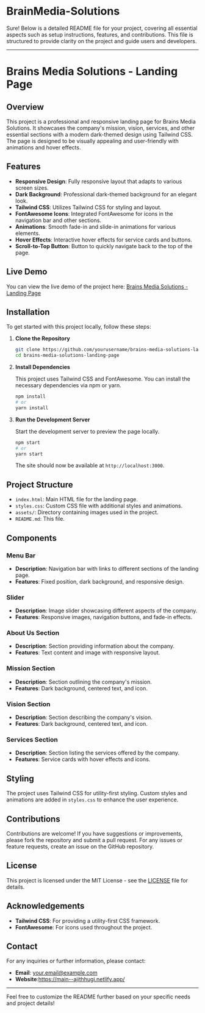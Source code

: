 # BrainMedia-Solutions
Sure! Below is a detailed README file for your project, covering all essential aspects such as setup instructions, features, and contributions. This file is structured to provide clarity on the project and guide users and developers.

---

# Brains Media Solutions - Landing Page

## Overview

This project is a professional and responsive landing page for Brains Media Solutions. It showcases the company's mission, vision, services, and other essential sections with a modern dark-themed design using Tailwind CSS. The page is designed to be visually appealing and user-friendly with animations and hover effects.

## Features

- **Responsive Design**: Fully responsive layout that adapts to various screen sizes.
- **Dark Background**: Professional dark-themed background for an elegant look.
- **Tailwind CSS**: Utilizes Tailwind CSS for styling and layout.
- **FontAwesome Icons**: Integrated FontAwesome for icons in the navigation bar and other sections.
- **Animations**: Smooth fade-in and slide-in animations for various elements.
- **Hover Effects**: Interactive hover effects for service cards and buttons.
- **Scroll-to-Top Button**: Button to quickly navigate back to the top of the page.

## Live Demo

You can view the live demo of the project here: [Brains Media Solutions - Landing Page](https://ajcommerce.netlify.app/)

## Installation

To get started with this project locally, follow these steps:

1. **Clone the Repository**

   ```bash
   git clone https://github.com/yourusername/brains-media-solutions-landing-page.git
   cd brains-media-solutions-landing-page
   ```

2. **Install Dependencies**

   This project uses Tailwind CSS and FontAwesome. You can install the necessary dependencies via npm or yarn.

   ```bash
   npm install
   # or
   yarn install
   ```

3. **Run the Development Server**

   Start the development server to preview the page locally.

   ```bash
   npm start
   # or
   yarn start
   ```

   The site should now be available at `http://localhost:3000`.

## Project Structure

- `index.html`: Main HTML file for the landing page.
- `styles.css`: Custom CSS file with additional styles and animations.
- `assets/`: Directory containing images used in the project.
- `README.md`: This file.

## Components

### Menu Bar

- **Description**: Navigation bar with links to different sections of the landing page.
- **Features**: Fixed position, dark background, and responsive design.

### Slider

- **Description**: Image slider showcasing different aspects of the company.
- **Features**: Responsive images, navigation buttons, and fade-in effects.

### About Us Section

- **Description**: Section providing information about the company.
- **Features**: Text content and image with responsive layout.

### Mission Section

- **Description**: Section outlining the company's mission.
- **Features**: Dark background, centered text, and icon.

### Vision Section

- **Description**: Section describing the company's vision.
- **Features**: Dark background, centered text, and icon.

### Services Section

- **Description**: Section listing the services offered by the company.
- **Features**: Service cards with hover effects and icons.

## Styling

The project uses Tailwind CSS for utility-first styling. Custom styles and animations are added in `styles.css` to enhance the user experience.

## Contributions

Contributions are welcome! If you have suggestions or improvements, please fork the repository and submit a pull request. For any issues or feature requests, create an issue on the GitHub repository.

## License

This project is licensed under the MIT License - see the [LICENSE](LICENSE) file for details.

## Acknowledgements

- **Tailwind CSS**: For providing a utility-first CSS framework.
- **FontAwesome**: For icons used throughout the project.

## Contact

For any inquiries or further information, please contact:

- **Email**: your.email@example.com
- **Website**:https://main--ajithhugi.netlify.app/

---

Feel free to customize the README further based on your specific needs and project details!
